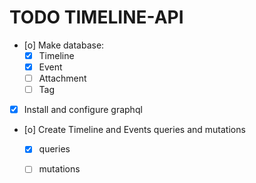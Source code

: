

# TODO TIMELINE-API

- [o] Make database:
  - [X] Timeline
  - [X] Event
  - [ ] Attachment
  - [ ] Tag

- [X] Install and configure graphql

- [o] Create Timeline and Events queries and mutations
  - [X] queries
  - [ ] mutations



